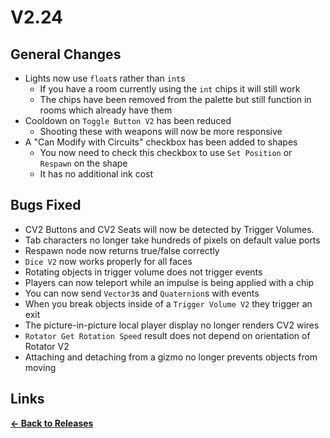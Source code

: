# V2.24

## General Changes

- Lights now use `float`s rather than `int`s
  - If you have a room currently using the `int` chips it will still work
  - The chips have been removed from the palette but still function in rooms which already have them
- Cooldown on `Toggle Button V2` has been reduced
  - Shooting these with weapons will now be more responsive
- A "Can Modify with Circuits" checkbox has been added to shapes
  - You now need to check this checkbox to use `Set Position` or `Respawn` on the shape
  - It has no additional ink cost

## Bugs Fixed

- CV2 Buttons and CV2 Seats will now be detected by Trigger Volumes.
- Tab characters no longer take hundreds of pixels on default value ports
- Respawn node now returns true/false correctly
- `Dice V2` now works properly for all faces
- Rotating objects in trigger volume does not trigger events
- Players can now teleport while an impulse is being applied with a chip
- You can now send `Vector3`s and `Quaternion`s with events
- When you break objects inside of a `Trigger Volume V2` they trigger an exit
- The picture-in-picture local player display no longer renders CV2 wires
- `Rotator Get Rotation Speed` result does not depend on orientation of Rotator V2
- Attaching and detaching from a gizmo no longer prevents objects from moving

## Links

**[<- Back to Releases](./)**

